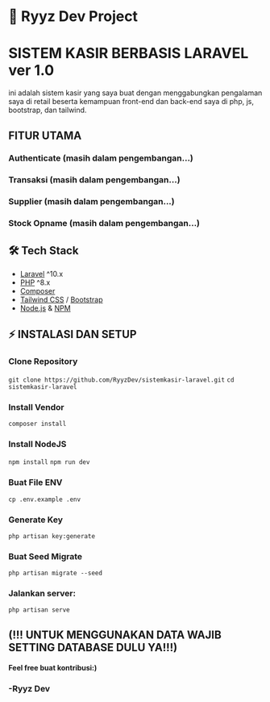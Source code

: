 # 🚀 Ryyz Dev Project
# SISTEM KASIR BERBASIS LARAVEL ver 1.0

ini adalah sistem kasir yang saya buat dengan menggabungkan pengalaman saya di retail beserta kemampuan front-end dan back-end saya di php, js, bootstrap, dan tailwind.

## FITUR UTAMA
### Authenticate (masih dalam pengembangan...)
### Transaksi (masih dalam pengembangan...)
### Supplier (masih dalam pengembangan...)
### Stock Opname (masih dalam pengembangan...)

## 🛠️ Tech Stack
- [Laravel](https://laravel.com/) ^10.x
- [PHP](https://www.php.net/) ^8.x
- [Composer](https://getcomposer.org/)
- [Tailwind CSS](https://tailwindcss.com/) / [Bootstrap](https://getbootstrap.com/)
- [Node.js](https://nodejs.org/) & [NPM](https://www.npmjs.com/)

## ⚡ INSTALASI DAN SETUP

### Clone Repository
```git clone https://github.com/RyyzDev/sistemkasir-laravel.git```
```cd sistemkasir-laravel```

### Install Vendor
```composer install```

### Install NodeJS
```npm install```
```npm run dev```

### Buat File ENV
```cp .env.example .env```

### Generate Key
```php artisan key:generate```

### Buat Seed Migrate
```php artisan migrate --seed```

### Jalankan server:
```php artisan serve```



## (!!! UNTUK MENGGUNAKAN DATA WAJIB SETTING DATABASE DULU YA!!!)

#### Feel free buat kontribusi:)
 ### -Ryyz Dev
